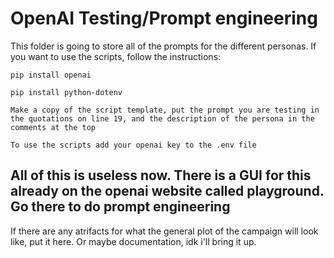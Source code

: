 # OpenAI Testing/Prompt engineering
This folder is going to store all of the prompts for the different personas. If you want to use the scripts, follow the instructions:

`pip install openai`

`pip install python-dotenv`

`Make a copy of the script template, put the prompt you are testing in the quotations on line 19, and the description of the persona in the comments at the top`

`To use the scripts add your openai key to the .env file`

## All of this is useless now. There is a GUI for this already on the openai website called playground. Go there to do prompt engineering

If there are any atrifacts for what the general plot of the campaign will look like, put it here. Or maybe documentation, idk i'll bring it up.
